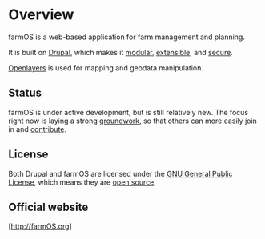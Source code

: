 # Overview

farmOS is a web-based application for farm management and planning.

It is built on [Drupal], which makes it [modular], [extensible], and [secure].

[Openlayers] is used for mapping and geodata manipulation.

## Status

farmOS is under active development, but is still relatively new. The focus right
now is laying a strong [groundwork], so that others can more easily join in and
[contribute].

## License

Both Drupal and farmOS are licensed under the [GNU General Public License],
which means they are [open source].

## Official website

[http://farmOS.org]

[Drupal]: https://drupal.org
[modular]: http://en.wikipedia.org/wiki/Modular_programming
[extensible]: http://www.drupal.org/features/extend
[secure]: http://www.drupal.org/documentation/is-drupal-secure
[Openlayers]: http://openlayers.org
[GNU General Public License]: http://www.gnu.org/copyleft/gpl.html
[open source]: http://en.wikipedia.org/wiki/Open_source
[groundwork]: /development/architecture
[contribute]: /contribute
[http://farmOS.org]: http://farmos.org


